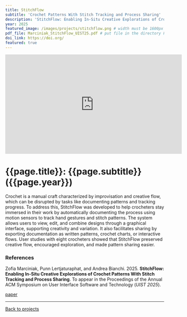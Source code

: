 ```yaml
---
title: StitchFlow
subtitle: 'Crochet Patterns With Stitch Tracking and Process Sharing'
description: 'StitchFlow: Enabling In-Situ Creative Explorations of Crochet Patterns With Stitch Tracking and Process Sharing'
year: 2025
featured_image: /images/projects/stitchflow.png # width must be 1600px
pdf_file: Marciniak_StitchFlow_UIST25.pdf # put file in the directory FILESii
doi_link: https://doi.org/
featured: true
---
```


<iframe width="560" height="315" src="https://www.youtube.com/embed/Qo6rLz8-52Y?si=I1NtBkiZ-qDv6IL6" frameborder="0" allow="accelerometer; autoplay; clipboard-write; encrypted-media; gyroscope; picture-in-picture" allowfullscreen></iframe>

<!-- DO NOT CHANGE MANUALLY -->

# {{page.title}}: {{page.subtitle}} ({{page.year}})

Crochet is a manual craft characterized by improvisation and creative flow, which can be disrupted by tasks like documenting patterns and tracking progress. To address this, StitchFlow was developed to help crocheters stay immersed in their work by automatically documenting the process using motion sensors to track hand gestures and stitch patterns. The system allows users to view, edit, and combine designs through a graphical interface, supporting creativity and variation. It also facilitates sharing by exporting documentation as written patterns, crochet charts, or interactive flows. User studies with eight crocheters showed that StitchFlow preserved creative flow, encouraged exploration, and made pattern sharing easier.

### References

Zofia Marciniak, Punn Lertjaturaphat, and Andrea Bianchi. 2025. **StitchFlow: Enabling In-Situ Creative Explorations of Crochet Patterns With Stitch Tracking and Process Sharing**. To appear in the Proceedings of the Annual ACM Symposium on User Interface Software and Technology (_UIST 2025_).

<!-- DO NOT CHANGE MANUALLY -->

<a href="{{ site.url }}/files/{{ page.year }}/{{ page.pdf_file }}" target="_blank">paper</a>&nbsp;&nbsp;&nbsp;

<!-- <a href="{{ page.doi_link }}" target="_blank">doi</a> -->

---

<a href="/index.html" class="button button--large">Back to projects</a>
